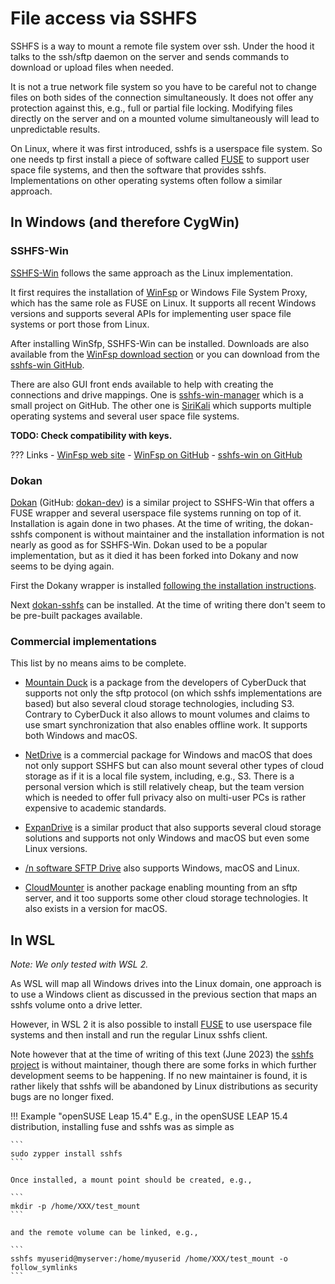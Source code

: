# File access via SSHFS

SSHFS is a way to mount a remote file system over ssh. Under the hood it talks to 
the ssh/sftp daemon on the server and sends commands to download or upload files when
needed.

It is not a true network file system so you have to be careful not to change files
on both sides of the connection simultaneously. It does not offer any protection
against this, e.g., full or partial file locking. Modifying files directly on 
the server and on a mounted volume simultaneously will lead to unpredictable results.

On Linux, where it was first introduced, sshfs is a userspace file system. So one needs
tp first install a piece of software called [FUSE](https://www.kernel.org/doc/html/next/filesystems/fuse.html)
to support user space file systems, and then the software that provides sshfs. 
Implementations on other operating systems often follow a similar approach.

## In Windows (and therefore CygWin)

### SSHFS-Win

[SSHFS-Win](https://github.com/winfsp/sshfs-win) follows the same approach as the Linux implementation.

It first requires the installation of [WinFsp](https://winfsp.dev/)
or Windows File System Proxy, which has the same role as FUSE on Linux. It supports
all recent Windows versions and supports several APIs for implementing user space
file systems or port those from Linux.

After installing WinSfp, SSHFS-Win can be installed. Downloads are also
available from the [WinFsp download section](https://winfsp.dev/rel/) or you
can download from the [ sshfs-win GitHub](https://github.com/winfsp/sshfs-win/releases).

There are also GUI front ends available to help with creating the connections and drive 
mappings. One is [sshfs-win-manager](https://github.com/evsar3/sshfs-win-manager) which is 
a small project on GitHub. The other one is [SiriKali](https://mhogomchungu.github.io/sirikali/)
which supports multiple operating systems and several user space file systems.

**TODO: Check compatibility with keys.**

??? Links
    -   [WinFsp web site](https://winfsp.dev/)
    -   [WinFsp on GitHub](https://github.com/winfsp/winfsp)
    -   [sshfs-win on GitHub](https://github.com/winfsp/sshfs-win)


### Dokan

[Dokan](http://dokan-dev.github.io/) (GitHub: [dokan-dev](https://github.com/dokan-dev)) is a similar
project to SSHFS-Win that offers a FUSE wrapper and several userspace file systems running on top of it.
Installation is again done in two phases. At the time of writing, the dokan-sshfs component is without
maintainer and the installation information is not nearly as good as for SSHFS-Win.
Dokan used to be a popular implementation, but as it died it has been forked into Dokany and
now seems to be dying again.

First the Dokany wrapper is installed [following the installation instructions](https://github.com/dokan-dev/dokany/wiki/Installation).

Next [dokan-sshfs](https://github.com/dokan-dev/dokan-sshfs) can be installed.
At the time of writing there don't seem to be pre-built packages available.


### Commercial implementations

This list by no means aims to be complete.

-   [Mountain Duck](https://mountainduck.io/) is a package from the developers of
    CyberDuck that supports not only the sftp protocol (on which sshfs implementations
    are based) but also several cloud storage technologies, including S3. Contrary to
    CyberDuck it also allows to mount volumes and claims to use smart synchronization
    that also enables offline work. It supports both Windows and macOS.

-   [NetDrive](https://www.netdrive.net/) is a commercial package for Windows and macOS that does not
    only support SSHFS but can also mount several other types of cloud storage as if it is a local file
    system, including, e.g., S3. There is a personal version which is still relatively cheap, but the
    team version which is needed to offer full privacy also on multi-user PCs is rather expensive to
    academic standards.

-   [ExpanDrive](https://www.expandrive.com/) is a similar product that also supports several cloud storage
    solutions and supports not only Windows and macOS but even some Linux versions.

-   [/n software SFTP Drive](https://www.nsoftware.com/sftpdrive/) also supports Windows, macOS and Linux.

-   [CloudMounter](https://cloudmounter.net/mount-cloud-drive-win.html) is another package enabling mounting from an
    sftp server, and it too supports some other cloud storage technologies. It also exists in a version for macOS.


## In WSL

*Note: We only tested with WSL 2.*

As WSL will map all Windows drives into the Linux domain, one approach is to use a Windows client
as discussed in the previous section that maps an sshfs volume onto a drive letter.

However, in WSL 2 it is also possible to install [FUSE](https://www.kernel.org/doc/html/next/filesystems/fuse.html) 
to use userspace file systems and then install and run the regular Linux sshfs client.

Note however that at the time of writing of this text (June 2023) the
[sshfs project](https://github.com/libfuse/sshfs) is without maintainer, though there are
some forks in which further development seems to be happening. If no new maintainer is
found, it is rather likely that sshfs will be abandoned by Linux distributions as security bugs
are no longer fixed.

!!! Example "openSUSE Leap 15.4"
    E.g., in the openSUSE LEAP 15.4 distribution, installing fuse and sshfs was as simple as

    ```
    sudo zypper install sshfs
    ```

    Once installed, a mount point should be created, e.g.,

    ```
    mkdir -p /home/XXX/test_mount
    ```

    and the remote volume can be linked, e.g.,

    ```
    sshfs myuserid@myserver:/home/myuserid /home/XXX/test_mount -o follow_symlinks
    ```

